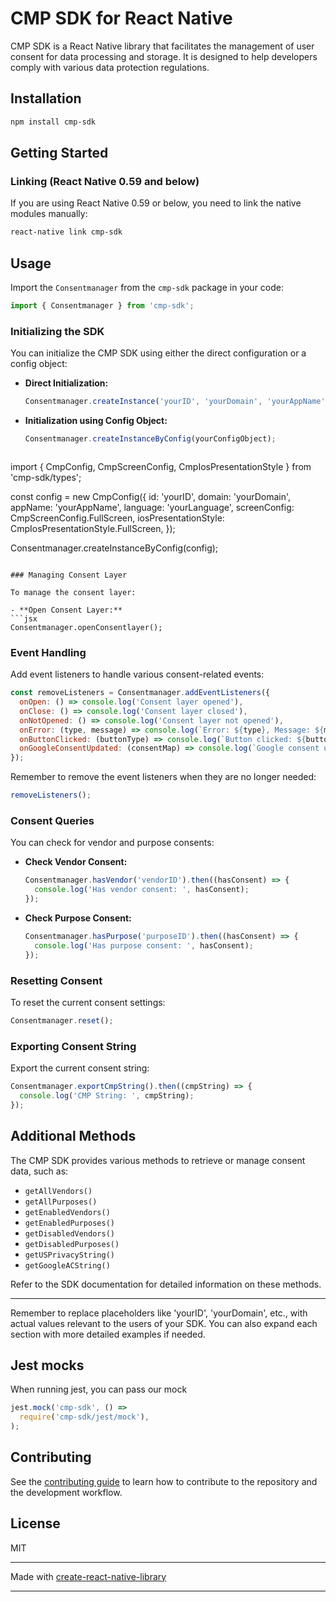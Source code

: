 # CMP SDK for React Native

CMP SDK is a React Native library that facilitates the management of user consent for data processing and storage. It is designed to help developers comply with various data protection regulations.

## Installation

```sh
npm install cmp-sdk
```

## Getting Started

### Linking (React Native 0.59 and below)

If you are using React Native 0.59 or below, you need to link the native modules manually:

```bash
react-native link cmp-sdk
```

## Usage

Import the `Consentmanager` from the `cmp-sdk` package in your code:

```jsx
import { Consentmanager } from 'cmp-sdk';
```

### Initializing the SDK

You can initialize the CMP SDK using either the direct configuration or a config object:

- **Direct Initialization:**
  ```jsx
  Consentmanager.createInstance('yourID', 'yourDomain', 'yourAppName', 'yourLanguage');
  ```

- **Initialization using Config Object:**
  ```jsx
  Consentmanager.createInstanceByConfig(yourConfigObject);
  ```

  ```jsx
import { CmpConfig, CmpScreenConfig, CmpIosPresentationStyle } from 'cmp-sdk/types';

const config = new CmpConfig({
  id: 'yourID',
  domain: 'yourDomain',
  appName: 'yourAppName',
  language: 'yourLanguage',
  screenConfig: CmpScreenConfig.FullScreen,
  iosPresentationStyle: CmpIosPresentationStyle.FullScreen,
});

Consentmanager.createInstanceByConfig(config);
  ```

### Managing Consent Layer

To manage the consent layer:

- **Open Consent Layer:**
  ```jsx
  Consentmanager.openConsentlayer();
  ```

### Event Handling

Add event listeners to handle various consent-related events:

```jsx
const removeListeners = Consentmanager.addEventListeners({
  onOpen: () => console.log('Consent layer opened'),
  onClose: () => console.log('Consent layer closed'),
  onNotOpened: () => console.log('Consent layer not opened'),
  onError: (type, message) => console.log(`Error: ${type}, Message: ${message}`),
  onButtonClicked: (buttonType) => console.log(`Button clicked: ${buttonType}`),
  onGoogleConsentUpdated: (consentMap) => console.log(`Google consent updated: ${JSON.stringify(consentMap)}`),
});

```

Remember to remove the event listeners when they are no longer needed:

```jsx
removeListeners();
```

### Consent Queries

You can check for vendor and purpose consents:

- **Check Vendor Consent:**
  ```jsx
  Consentmanager.hasVendor('vendorID').then((hasConsent) => {
    console.log('Has vendor consent: ', hasConsent);
  });
  ```

- **Check Purpose Consent:**
  ```jsx
  Consentmanager.hasPurpose('purposeID').then((hasConsent) => {
    console.log('Has purpose consent: ', hasConsent);
  });
  ```

### Resetting Consent

To reset the current consent settings:

```jsx
Consentmanager.reset();
```

### Exporting Consent String

Export the current consent string:

```jsx
Consentmanager.exportCmpString().then((cmpString) => {
  console.log('CMP String: ', cmpString);
});
```

## Additional Methods

The CMP SDK provides various methods to retrieve or manage consent data, such as:

- `getAllVendors()`
- `getAllPurposes()`
- `getEnabledVendors()`
- `getEnabledPurposes()`
- `getDisabledVendors()`
- `getDisabledPurposes()`
- `getUSPrivacyString()`
- `getGoogleACString()`

Refer to the SDK documentation for detailed information on these methods.

---

Remember to replace placeholders like 'yourID', 'yourDomain', etc., with actual values relevant to the users of your SDK. You can also expand each section with more detailed examples if needed.

## Jest mocks
When running jest, you can pass our mock
```js
jest.mock('cmp-sdk', () =>
  require('cmp-sdk/jest/mock'),
);
```

## Contributing

See the [contributing guide](CONTRIBUTING.md) to learn how to contribute to the repository and the development workflow.

## License

MIT

---

Made with [create-react-native-library](https://github.com/callstack/react-native-builder-bob)

---
